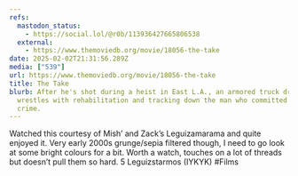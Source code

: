 ```yaml
---
refs:
  mastodon_status:
    - https://social.lol/@r0b/113936427665806538
  external:
    - https://www.themoviedb.org/movie/18056-the-take
date: 2025-02-02T21:31:56.289Z
media: ["539"]
url: https://www.themoviedb.org/movie/18056-the-take
title: The Take
blurb: After he's shot during a heist in East L.A., an armored truck driver
  wrestles with rehabilitation and tracking down the man who committed the
  crime.
---
```


Watched this courtesy of Mish’ and Zack’s Leguizamarama and quite enjoyed it. Very early 2000s grunge/sepia filtered though, I need to go look at some bright colours for a bit. Worth a watch, touches on a lot of threads but doesn’t pull them so hard. 5 Leguizstarmos (IYKYK) #Films
